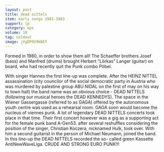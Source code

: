 ```yaml
---
layout: post
title: dead nittels
item: early songs 1981-1983
support: lp
category: eps
volume: 10
tag: soldout
image: jVgDP9V9kNIf
---
```


Formed in 1980, in order to show them all! The Schaeffer brothers Josef (bass) and Manfred (drums) brought Herbert "Lörkas" Langer (guitar) on board, who had recently quit the Punk combo Pöbel.

With singer Hannes the first line-up was complete. After the HEINZ NITTEL assassination (city councilor of the social democratic party in Austria who was murdered by palestine group ABU NIDAL on the first of may on his way to town hall) the band name was an obvious choice - DEAD NITTELS (following our musical heroes the DEAD KENNEDYS). The space in the Wiener Gassergasse (referred to as GAGA) offered by the autonomous youth centre was used as a rehearsal room. GAGA soon would become the nucleus of viennes punk. A lot of legendary DEAD NITTELS concerts took place in that time. Their first concert however was a gig as a supporting act for the female punk band A-Gen53. after several reshuffles considering the position of the singer, Christian Koczera, nicknamed Hulk, took over. With him a second guitarist in the person of Michael Neumann, joined the band. In this line-up the DEAD NITTELS recorded the so- called green Kassette AntiNewWaveLiga. CRUDE AND STRONG EURO PUNK!!!